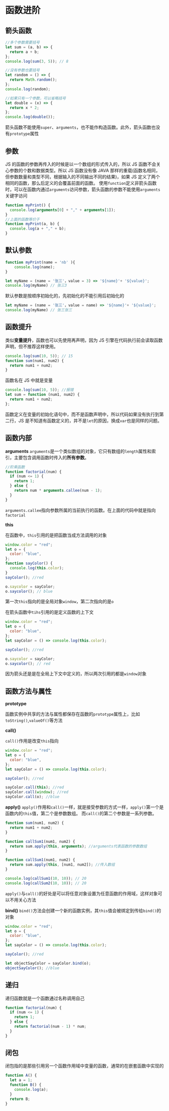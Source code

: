 # 函数进阶

## 箭头函数

```js
//多个参数需要括号
let sum = (a, b) => {
  return a + b;
};
console.log(sum(3, 5)); // 8

//没有参数也要括号
let random = () => {
  return Math.random();
};
console.log(random);

//如果只有一个参数，可以省略括号
let double = (x) => {
  return x * 2;
};
console.log(double());
```

箭头函数不能使用`super`、`arguments`，也不能作构造函数。此外，箭头函数也没有`prototype`属性

## 参数

JS 的函数的参数再传入的时候是以一个数组的形式传入的，所以 JS 函数不会关心参数的个数和数据类型。所以 JS 函数没有像 JAVA 那样的重载(函数名相同，但参数数量和类型不同，根据输入的不同输出不同的结果)，如果 JS 定义了两个相同的函数，那么后定义的会覆盖前面的函数。
使用`function`定义非箭头函数时，可以在函数内通过`arguments`访问参数，箭头函数的参数不能使用`arguments`关键字访问

```js
function myPrint() {
  console.log(arguments[0] + "," + arguments[1]);
}
//上面的函数等价于
function myPrint(a, b) {
  console.log(a + "," + b);
}
```

## 默认参数

```js
function myPrint(name = 'nb' ){
    console.log(name);
}

let myName = (name = '张三'，value = 3) => '${name}'+ '${value}';
console.log(myName) // 张三3
```

默认参数是按顺序初始化的，先初始化的不能引用后初始化的

```js
let myName = (name = '张三'，value = name) => '${name}'+ '${value}';
console.log(myName) // 张三张三
```

## 函数提升

类似**变量提升**，函数也可以先使用再声明，因为 JS 引擎在代码执行前会读取函数声明，但不推荐这样使用。

```js
console.log(sum(10, 5)); // 15
function sum(num1, num2) {
  return num1 + num2;
}
```

函数名在 JS 中就是变量

```js
console.log(sum(10, 5)); //报错
let sum = function (num1, num2) {
  return num1 + num2;
};
```

函数定义在变量的初始化语句中，而不是函数声明中，所以代码如果没有执行到第二行，JS 是不知道有函数定义的，并不是`let`的原因，换成`var`也是同样的问题。

## 函数内部

**arguments**
`arguments`是一个类似数组的对象，它只有数组的`length`属性和索引，主要包含调用函数时传入的**所有参数**。

```js
//阶乘函数
function factorial(num) {
  if (num <= 1) {
    return 1;
  } else {
    return num * arguments.callee(num - 1);
  }
}
```

`arguments.callee`指向参数所属的当前执行的函数。在上面的代码中就是指向`factorial`

**this**

在函数中，`this`引用的是把函数当成方法调用的对象

```js
window.color = "red";
let o = {
  color: "blue",
};
function sayColor() {
  console.log(this.color);
}
sayColor(); //red

o.saycolor = sayColor;
o.saycolor(); // blue
```

第一次`this`指向的是全局对象`window`，第二次指向的是`o`

在箭头函数中`tihs`引用的是定义函数的上下文

```js
window.color = "red";
let o = {
  color: "blue",
};
let sayColor = () => console.log(this.color);

sayColor(); //red

o.saycolor = sayColor;
o.saycolor(); // red
```

因为箭头还是是在全局上下文中定义的，所以两次引用的都是`window`对象

## 函数方法与属性

**prototype**

函数实例中共享的方法与属性都保存在函数的`prototype`属性上，比如`toString()`,`valueOf()`等方法

**call()**

`call()`作用是改变`this`指向

```js
window.color = "red";
let o = {
  color: "blue",
};
let sayColor = () => console.log(this.color);

sayColor(); //red

sayColor.call(this); //red
sayColor.call(window); //red
sayColor.call(o); //blue
```

**apply()**
`apply()`作用和`call()`一样，就是接受参数的方式一样，`apply()`第一个是函数内的`this`值，第二个是参数数组。
而`call()`的第二个参数是一系列参数。

```js
function sum(num1, num2) {
  return num1 + num2;
}

function callSum1(num1, num2) {
  return sum.apply(this, arguments); //arguments代表函数的参数数组
}

function callSum1(num1, num2) {
  return sum.apply(this, [num1, num2]); //传入数组
}

console.log(callSum1(10, 10)); // 20
console.log(callSum2(10, 10)); // 20
```

`apply()`与`call()`的好处是可以将任意对象设置为任意函数的作用域，这样对象可以不用关心方法

**bind()**
`bind()`方法会创建一个新的函数实例，其`this`值会被绑定到传给`bind()`的对象

```js
window.color = "red";
let o = {
  color: "blue",
};
let sayColor = () => console.log(this.color);

sayColor(); //red

let objectSayColor = sayColor.bind(o);
objectSayColor(); //blue
```

## 递归

递归函数就是一个函数通过名称调用自己

```js
function factorial(num) {
  if (num <= 1) {
    return 1;
  } else {
    return factorial(num - 1) * num;
  }
}
```

## 闭包

闭包指的是那些引用另一个函数作用域中变量的函数，通常的在嵌套函数中实现的

```js
function A() {
  let a = 1;
  function B() {
    console.log(a);
  }
  return B;
}
```

